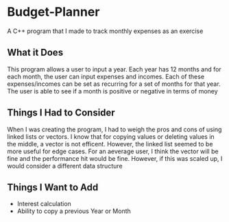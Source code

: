 # Budget-Planner
A C++ program that I made to track monthly expenses as an exercise

## What it Does

This program allows a user to input a year. Each year has 12 months and for each month, the user can input expenses and incomes. Each of these expenses/incomes can be set as recurring for a set of months for that year. The user is able to see if a month is positive or negative in terms of money

## Things I Had to Consider

When I was creating the program, I had to weigh the pros and cons of using linked lists or vectors. I know that for copying values or deleting values in the middle, a vector is not efficent. However, the linked list seemed to be more useful for edge cases. For an aeverage user, I think the vector will be fine and the performance hit would be fine. However, if this was scaled up, I would consider a different data structure

## Things I Want to Add

* Interest calculation
* Ability to copy a previous Year or Month